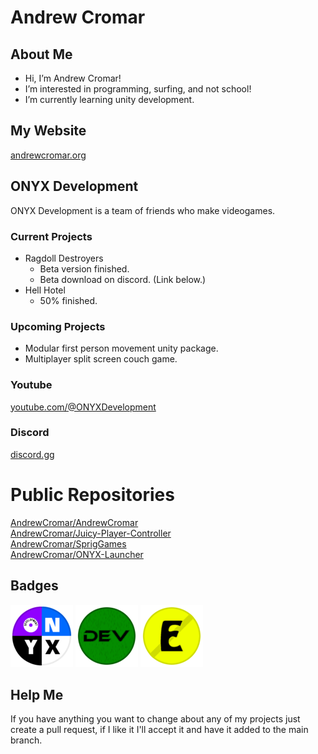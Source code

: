 # Andrew Cromar

## About Me
* Hi, I’m Andrew Cromar!
* I’m interested in programming, surfing, and not school!
* I’m currently learning unity development.

## My Website
[andrewcromar.org](https://andrewcromar.org)

## ONYX Development
ONYX Development is a team of friends who make videogames.
### Current Projects
* Ragdoll Destroyers
  * Beta version finished.
  * Beta download on discord. (Link below.)
* Hell Hotel
  * 50% finished.
### Upcoming Projects
* Modular first person movement unity package.
* Multiplayer split screen couch game.
### Youtube
[youtube.com/@ONYXDevelopment](https://www.youtube.com/@ONYXDevelopment)
### Discord
[discord.gg](https://discord.gg/2maTr7RQQQ)

# Public Repositories
[AndrewCromar/AndrewCromar](https://github.com/AndrewCromar/AndrewCromar)<br>
[AndrewCromar/Juicy-Player-Controller](https://github.com/AndrewCromar/Juicy-Player-Controller)<br>
[AndrewCromar/SprigGames](https://github.com/AndrewCromar/SprigGames)<br>
[AndrewCromar/ONYX-Launcher](https://github.com/AndrewCromar/ONYX-Launcher)

## Badges
![badge_onyx](badges/badge_onyx.png)
![badge_developer](badges/badge_developer.png)
![badge_employee](badges/badge_employee.png)

## Help Me
If you have anything you want to change about any of my projects just create a pull request, if I like it I'll accept it and have it added to the main branch.
